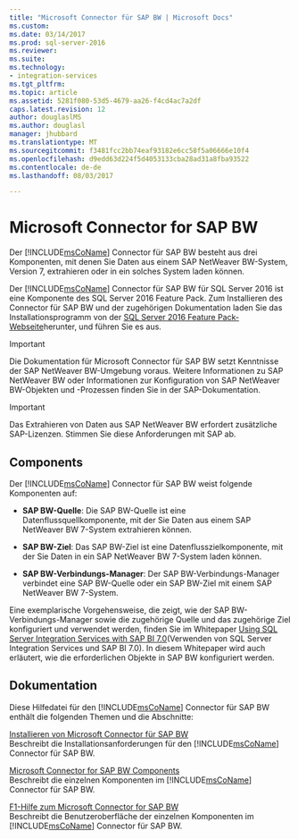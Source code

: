 ```yaml
---
title: "Microsoft Connector für SAP BW | Microsoft Docs"
ms.custom: 
ms.date: 03/14/2017
ms.prod: sql-server-2016
ms.reviewer: 
ms.suite: 
ms.technology:
- integration-services
ms.tgt_pltfrm: 
ms.topic: article
ms.assetid: 5281f080-53d5-4679-aa26-f4cd4ac7a2df
caps.latest.revision: 12
author: douglaslMS
ms.author: douglasl
manager: jhubbard
ms.translationtype: MT
ms.sourcegitcommit: f3481fcc2bb74eaf93182e6cc58f5a06666e10f4
ms.openlocfilehash: d9edd63d224f5d4053133cba28ad31a8fba93522
ms.contentlocale: de-de
ms.lasthandoff: 08/03/2017

---
```

# <a name="microsoft-connector-for-sap-bw"></a>Microsoft Connector for SAP BW
  Der [!INCLUDE[msCoName](../includes/msconame-md.md)] Connector für SAP BW besteht aus drei Komponenten, mit denen Sie Daten aus einem SAP NetWeaver BW-System, Version 7, extrahieren oder in ein solches System laden können.  
  
 Der [!INCLUDE[msCoName](../includes/msconame-md.md)] Connector für SAP BW für SQL Server 2016 ist eine Komponente des SQL Server 2016 Feature Pack. Zum Installieren des Connector für SAP BW und der zugehörigen Dokumentation laden Sie das Installationsprogramm von der [SQL Server 2016 Feature Pack-Webseite](http://go.microsoft.com/fwlink/?LinkId=746297)herunter, und führen Sie es aus.  
  
> [!IMPORTANT]  
>  Die Dokumentation für Microsoft Connector für SAP BW setzt Kenntnisse der SAP NetWeaver BW-Umgebung voraus. Weitere Informationen zu SAP NetWeaver BW oder Informationen zur Konfiguration von SAP NetWeaver BW-Objekten und -Prozessen finden Sie in der SAP-Dokumentation.  
  
> [!IMPORTANT]  
>  Das Extrahieren von Daten aus SAP NetWeaver BW erfordert zusätzliche SAP-Lizenzen. Stimmen Sie diese Anforderungen mit SAP ab.  
  
## <a name="components"></a>Components  
 Der [!INCLUDE[msCoName](../includes/msconame-md.md)] Connector für SAP BW weist folgende Komponenten auf:  
  
-   **SAP BW-Quelle**: Die SAP BW-Quelle ist eine Datenflussquellkomponente, mit der Sie Daten aus einem SAP NetWeaver BW 7-System extrahieren können.  
  
-   **SAP BW-Ziel**: Das SAP BW-Ziel ist eine Datenflusszielkomponente, mit der Sie Daten in ein SAP NetWeaver BW 7-System laden können.  
  
-   **SAP BW-Verbindungs-Manager**: Der SAP BW-Verbindungs-Manager verbindet eine SAP BW-Quelle oder ein SAP BW-Ziel mit einem SAP NetWeaver BW 7-System.  
  
 Eine exemplarische Vorgehensweise, die zeigt, wie der SAP BW-Verbindungs-Manager sowie die zugehörige Quelle und das zugehörige Ziel konfiguriert und verwendet werden, finden Sie im Whitepaper [Using SQL Server Integration Services with SAP BI 7.0](http://go.microsoft.com/fwlink/?LinkId=301897)(Verwenden von SQL Server Integration Services und SAP BI 7.0). In diesem Whitepaper wird auch erläutert, wie die erforderlichen Objekte in SAP BW konfiguriert werden.  
  
## <a name="documentation"></a>Dokumentation  
 Diese Hilfedatei für den [!INCLUDE[msCoName](../includes/msconame-md.md)] Connector für SAP BW enthält die folgenden Themen und die Abschnitte:  
  
 [Installieren von Microsoft Connector für SAP BW](../integration-services/installing-the-microsoft-connector-for-sap-bw.md)  
 Beschreibt die Installationsanforderungen für den [!INCLUDE[msCoName](../includes/msconame-md.md)] Connector für SAP BW.  
  
 [Microsoft Connector for SAP BW Components](../integration-services/microsoft-connector-for-sap-bw-components.md)  
 Beschreibt die einzelnen Komponenten im [!INCLUDE[msCoName](../includes/msconame-md.md)] Connector für SAP BW.  
  
 [F1-Hilfe zum Microsoft Connector for SAP BW](../integration-services/microsoft-connector-for-sap-bw-f1-help.md)  
 Beschreibt die Benutzeroberfläche der einzelnen Komponenten im [!INCLUDE[msCoName](../includes/msconame-md.md)] Connector für SAP BW.  
  
  
